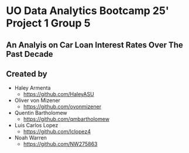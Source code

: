# UO Data Analytics Bootcamp 25' Project 1 Group 5
## An Analyis on Car Loan Interest Rates Over The Past Decade

## Created by

- Haley Armenta
  - https://github.com/HaleyASU
- Oliver von Mizener
  - https://github.com/ovonmizener
- Quentin Bartholomew
  - https://github.com/qmbartholomew
- Luis Carlos Lopez
  - https://github.com/lclopez4
- Noah Warren
  - https://github.com/NW275863
